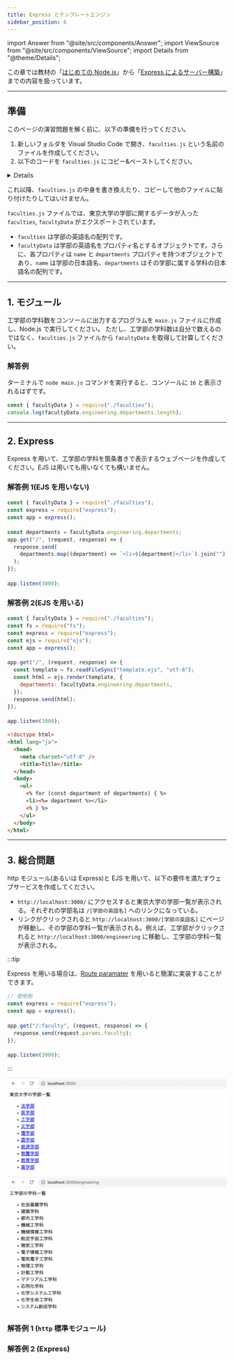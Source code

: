 ```yaml
---
title: Express とテンプレートエンジン
sidebar_position: 6
---
```


import Answer from "@site/src/components/Answer";
import ViewSource from "@site/src/components/ViewSource";
import Details from "@theme/Details";

この章では教材の「[はじめての Node.js](../../3-web-servers/02-node-js/index.md)」から「[Express によるサーバー構築](../../3-web-servers/04-server/index.md)」までの内容を扱っています。

---

## 準備

このページの演習問題を解く前に、以下の準備を行ってください。

1. 新しいフォルダを Visual Studio Code で開き、`faculties.js` という名前のファイルを作成してください。
2. 以下のコードを `faculties.js` にコピー&ペーストしてください。

<Details summary={<summary>faculties.js</summary>}>

```javascript title="faculties.js"
exports.faculties = [
  "law",
  "medicine",
  "engineering",
  "letters",
  "science",
  "agriculture",
  "economics",
  "artsAndSciences",
  "education",
  "pharmaceuticalSciences",
];

exports.facultyData = {
  law: {
    name: "法学部",
    departments: [
      "第一類（法学総合コース）",
      "第二類（法律プロフェッション・コース）",
      "第三類（政治コース）",
    ],
  },
  medicine: {
    name: "医学部",
    departments: ["医学科", "健康総合科学科"],
  },
  engineering: {
    name: "工学部",
    departments: [
      "社会基盤学科",
      "建築学科",
      "都市工学科",
      "機械工学科",
      "機械情報工学科",
      "航空宇宙工学科",
      "精密工学科",
      "電子情報工学科",
      "電気電子工学科",
      "物理工学科",
      "計数工学科",
      "マテリアル工学科",
      "応用化学科",
      "化学システム工学科",
      "化学生命工学科",
      "システム創成学科",
    ],
  },
  letters: {
    name: "文学部",
    departments: ["人文学科"],
  },
  science: {
    name: "理学部",
    departments: [
      "数学科",
      "情報科学科",
      "物理学科",
      "天文学科",
      "地球惑星物理学科",
      "地球惑星環境学科",
      "化学科",
      "生物化学科",
      "生物学科",
      "生物情報科学科",
    ],
  },
  agriculture: {
    name: "農学部",
    departments: ["応用生命科学課程", "環境資源科学課程", "獣医学課程"],
  },
  economics: {
    name: "経済学部",
    departments: ["経済学科", "経営学科", "金融学科"],
  },
  artsAndSciences: {
    name: "教養学部",
    departments: ["教養学科", "学際科学科", "統合自然科学科"],
  },
  education: {
    name: "教育学部",
    departments: ["総合教育科学科"],
  },
  pharmaceuticalSciences: {
    name: "薬学部",
    departments: ["薬科学科", "薬学科"],
  },
};
```

</Details>

これ以降、`faculties.js` の中身を書き換えたり、コピーして他のファイルに貼り付けたりしてはいけません。

`faculties.js` ファイルでは、東京大学の学部に関するデータが入った `faculties`, `facultyData` がエクスポートされています。

- `faculties` は学部の英語名の配列です。
- `facultyData` は学部の英語名をプロパティ名とするオブジェクトです。さらに、各プロパティは `name` と `departments` プロパティを持つオブジェクトであり、`name` は学部の日本語名、`departments` はその学部に属する学科の日本語名の配列です。

---

## 1. モジュール

工学部の学科数をコンソールに出力するプログラムを `main.js` ファイルに作成し、Node.js で実行してください。
ただし、工学部の学科数は自分で数えるのではなく、`faculties.js` ファイルから `facultyData` を取得して計算してください。

### 解答例

<Answer>

ターミナルで `node main.js` コマンドを実行すると、コンソールに `16` と表示されるはずです。

```javascript title="main.js"
const { facultyData } = require("./faculties");
console.log(facultyData.engineering.departments.length);
```

<ViewSource url={import.meta.url} path="_samples/module" noCodeSandbox />

</Answer>

---

## 2. Express

Express を用いて、工学部の学科を箇条書きで表示するウェブページを作成してください。EJS は用いても用いなくても構いません。

### 解答例 1(EJS を用いない)

<Answer>

```javascript title="main.js"
const { facultyData } = require("./faculties");
const express = require("express");
const app = express();

const departments = facultyData.engineering.departments;
app.get("/", (request, response) => {
  response.send(
    departments.map((department) => `<li>${department}</li>`).join(""),
  );
});

app.listen(3000);
```

<ViewSource url={import.meta.url} path="_samples/express-no-ejs" noCodeSandbox />

</Answer>

### 解答例 2(EJS を用いる)

<Answer>

```javascript title="main.js"
const { facultyData } = require("./faculties");
const fs = require("fs");
const express = require("express");
const ejs = require("ejs");
const app = express();

app.get("/", (request, response) => {
  const template = fs.readFileSync("template.ejs", "utf-8");
  const html = ejs.render(template, {
    departments: facultyData.engineering.departments,
  });
  response.send(html);
});

app.listen(3000);
```

```html title="template.ejs"
<!doctype html>
<html lang="ja">
  <head>
    <meta charset="utf-8" />
    <title>Title</title>
  </head>
  <body>
    <ul>
      <% for (const department of departments) { %>
      <li><%= department %></li>
      <% } %>
    </ul>
  </body>
</html>
```

<ViewSource url={import.meta.url} path="_samples/express-ejs" noCodeSandbox />

</Answer>

---

## 3. 総合問題

http モジュール(あるいは Express)と EJS を用いて、以下の要件を満たすウェブサービスを作成してください。

- `http://localhost:3000/` にアクセスすると東京大学の学部一覧が表示される。それぞれの学部名は `/[学部の英語名]` へのリンクになっている。
- リンクがクリックされると `http://localhost:3000/[学部の英語名]` にページが移動し、その学部の学科一覧が表示される。例えば、工学部がクリックされると `http://localhost:3000/engineering` に移動し、工学部の学科一覧が表示される。

:::tip

Express を用いる場合は、[Route paramater](https://expressjs.com/en/guide/routing.html#route-parameters) を用いると簡潔に実装することができます。

```javascript title="main.js"
// 使用例
const express = require("express");
const app = express();

app.get("/:faculty", (request, response) => {
  response.send(request.params.faculty);
});

app.listen(3000);
```

:::

![課題の例1](sample1.png)
![課題の例2](sample2.png)

### 解答例 1 (`http` 標準モジュール)

<ViewSource url={import.meta.url} path="_samples/faculty-list-html" noCodeSandbox />

### 解答例 2 (Express)

<ViewSource url={import.meta.url} path="_samples/faculty-list-express" noCodeSandbox />
